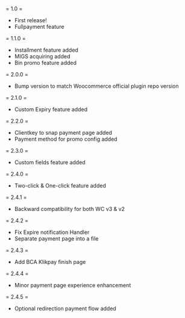 = 1.0 =
* First release!
* Fullpayment feature

= 1.1.0 =
* Installment feature added
* MIGS acquiring added
* Bin promo feature added

= 2.0.0 =
* Bump version to match Woocommerce official plugin repo version

= 2.1.0 =
* Custom Expiry feature added

= 2.2.0 =
* Clientkey to snap payment page added
* Payment method for promo config added

= 2.3.0 =
* Custom fields feature added

= 2.4.0 =
* Two-click & One-click feature added

= 2.4.1 =
* Backward compatibility for both WC v3 & v2

= 2.4.2 =
* Fix Expire notification Handler
* Separate payment page into a file

= 2.4.3 =
* Add BCA Klikpay finish page

= 2.4.4 =
* Minor payment page experience enhancement

= 2.4.5 =
* Optional redirection payment flow added